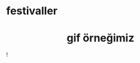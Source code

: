 # festivaller

<h1 align="center">gif örneğimiz</h1>

! [](https://github.com/darahta/festivaller/blob/main/festival.gif)
